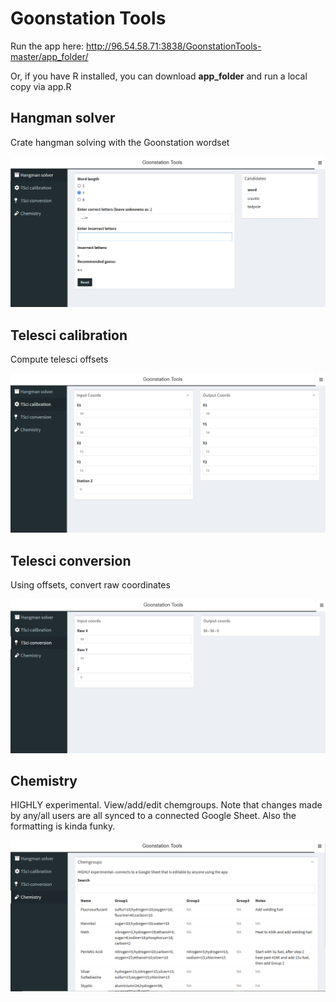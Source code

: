# Goonstation Tools
Run the app here: http://96.54.58.71:3838/GoonstationTools-master/app_folder/

Or, if you have R installed, you can download **app_folder** and run a local copy via app.R

## Hangman solver
Crate hangman solving with the Goonstation wordset

![alt text](https://github.com/E-Y-M/GoonstationTools/blob/master/Preview%20images/Hangman.png)

## Telesci calibration
Compute telesci offsets

![alt text](https://github.com/E-Y-M/GoonstationTools/blob/master/Preview%20images/TSci%20calibration.png)

## Telesci conversion
Using offsets, convert raw coordinates

![alt text](https://github.com/E-Y-M/GoonstationTools/blob/master/Preview%20images/TSci%20conversion.png)

## Chemistry
HIGHLY experimental. View/add/edit chemgroups. Note that changes made by any/all users are all synced to a connected Google Sheet. Also the formatting is kinda funky.

![alt text](https://github.com/E-Y-M/GoonstationTools/blob/master/Preview%20images/Chemistry.png)
